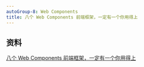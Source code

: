 ```yaml
---
autoGroup-8: Web Components
title: 八个 Web Components 前端框架，一定有一个你用得上
---
```


## 资料
[八个 Web Components 前端框架，一定有一个你用得上](https://mp.weixin.qq.com/s/alDla5kp0XXFJSExYZPWEA)